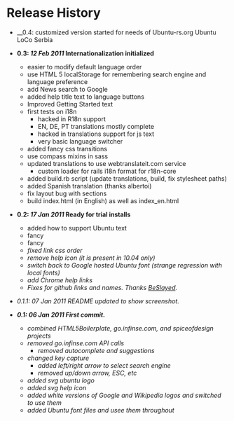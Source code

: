 Release History
=============
* __0.4: customized version started for needs of Ubuntu-rs.org Ubuntu LoCo Serbia


* __0.3: *12 Feb 2011* Internationalization initialized__
    * easier to modify default language order
    * use HTML 5 localStorage for remembering search engine and language preference
    * add News search to Google
    * added help title text to language buttons
    * Improved Getting Started text
    * first tests on i18n
      * hacked in R18n support
      * EN, DE, PT translations mostly complete
      * hacked in translations support for js text
      * very basic language switcher
    * added fancy css transitions
    * use compass mixins in sass
    * updated translations to use webtranslateit.com service
      * custom loader for rails i18n format for r18n-core
    * added build.rb script (update translations, build, fix stylesheet paths)
    * added Spanish translation (thanks albertoi)
    * fix layout bug with sections
    * build index.html (in English) as well as index_en.html

* __0.2: *17 Jan 2011* Ready for trial installs__
    * added how to support Ubuntu text
    * fancy <a>
    * fancy <em>
    * fixed link css order
    * remove help icon (it is present in 10.04 only)
    * switch back to Google hosted Ubuntu font (strange regression with local fonts)
    * add Chrome help links
    * Fixes for github links and names. Thanks [BeSlayed](http://github.com/BeSlayed).

* 0.1.1: *07 Jan 2011* README updated to show screenshot.

* __0.1: *06 Jan 2011* First commit.__
    * combined HTML5Boilerplate, go.infinse.com, and spiceofdesign projects
    * removed go.infinse.com API calls
        * removed autocomplete and suggestions
    * changed key capture
        * added left/right arrow to select search engine
        * removed up/down arrow, ESC, etc
    * added svg ubuntu logo
    * added svg help icon
    * added white versions of Google and Wikipedia logos and switched to use them
    * added Ubuntu font files and usee them throughout


